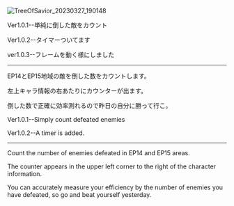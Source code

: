 ![TreeOfSavior_20230327_190148](https://user-images.githubusercontent.com/128560971/229144670-91770665-8fd9-4f47-b9b6-33e293e41c5a.jpg)

Ver1.0.1--単純に倒した敵をカウント

Ver1.0.2--タイマーついてます

ver1.0.3--フレームを動く様にしました

---------------------------------------------

EP14とEP15地域の敵を倒した数をカウントします。

左上キャラ情報の右あたりにカウンターが出ます。

倒した数で正確に効率測れるので昨日の自分に勝って行こ。

Ver1.0.1--Simply count defeated enemies

Ver1.0.2--A timer is added.

---------------------------------------------

Count the number of enemies defeated in EP14 and EP15 areas.

The counter appears in the upper left corner to the right of the character information.

You can accurately measure your efficiency by the number of enemies you have defeated, so go and beat yourself yesterday.
